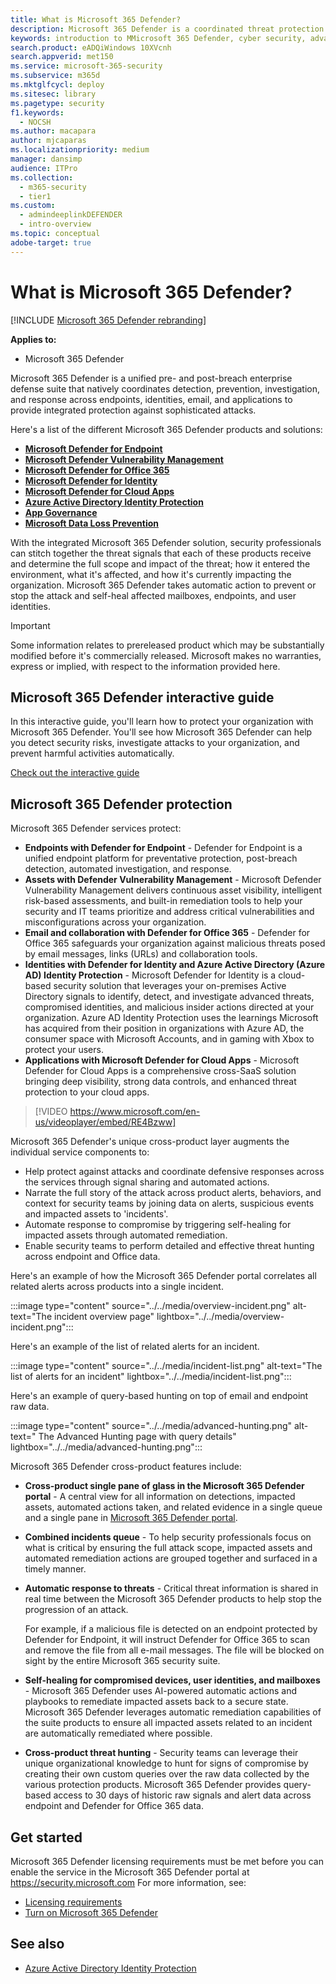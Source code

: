 ```yaml
---
title: What is Microsoft 365 Defender?
description: Microsoft 365 Defender is a coordinated threat protection solution designed to protect devices, identity, data and applications
keywords: introduction to MMicrosoft 365 Defender, cyber security, advanced persistent threat, enterprise security, devices, device, identity, users, data, applications, incidents, automated investigation and remediation, advanced hunting
search.product: eADQiWindows 10XVcnh
search.appverid: met150
ms.service: microsoft-365-security
ms.subservice: m365d
ms.mktglfcycl: deploy
ms.sitesec: library
ms.pagetype: security
f1.keywords:
  - NOCSH
ms.author: macapara
author: mjcaparas
ms.localizationpriority: medium
manager: dansimp
audience: ITPro
ms.collection:
  - m365-security
  - tier1
ms.custom: 
  - admindeeplinkDEFENDER
  - intro-overview
ms.topic: conceptual
adobe-target: true
---
```


# What is Microsoft 365 Defender?

[!INCLUDE [Microsoft 365 Defender rebranding](../includes/microsoft-defender.md)]


**Applies to:**
- Microsoft 365 Defender

Microsoft 365 Defender is a unified pre- and post-breach enterprise defense suite that natively coordinates detection, prevention, investigation, and response across endpoints, identities, email, and applications to provide integrated protection against sophisticated attacks.

Here's a list of the different Microsoft 365 Defender products and solutions:

- <a href="/microsoft-365/security/defender-endpoint/microsoft-defender-endpoint"><b>Microsoft Defender for Endpoint</b></a>
- <a href="/microsoft-365/security/defender-vulnerability-management/defender-vulnerability-management"><b>Microsoft Defender Vulnerability Management</b></a>
- <a href="/microsoft-365/security/office-365-security/overview"><b>Microsoft Defender for Office 365</b></a>
- <a href="/defender-for-identity/"><b>Microsoft Defender for Identity</b></a>
- <a href="/cloud-app-security/"><b>Microsoft Defender for Cloud Apps</b></a>
- <a href="/azure/active-directory/identity-protection/overview-identity-protection"><b>Azure Active Directory Identity Protection</b></a>
- <a href="/defender-cloud-apps/app-governance-manage-app-governance"><b>App Governance</b></a>
- <a href="/microsoft-365/compliance/dlp-learn-about-dlp"><b>Microsoft Data Loss Prevention</b></a> 

With the integrated Microsoft 365 Defender solution, security professionals can stitch together the threat signals that each of these products receive and determine the full scope and impact of the threat; how it entered the environment, what it's affected, and how it's currently impacting the organization. Microsoft 365 Defender takes automatic action to prevent or stop the attack and self-heal affected mailboxes, endpoints, and user identities.

> [!IMPORTANT]
> Some information relates to prereleased product which may be substantially modified before it's commercially released. Microsoft makes no warranties, express or implied, with respect to the information provided here.

## Microsoft 365 Defender interactive guide

In this interactive guide, you'll learn how to protect your organization with Microsoft 365 Defender. You'll see how Microsoft 365 Defender can help you detect security risks, investigate attacks to your organization, and prevent harmful activities automatically.

[Check out the interactive guide](https://aka.ms/M365Defender-InteractiveGuide)

## Microsoft 365 Defender protection

Microsoft 365 Defender services protect:

- **Endpoints with Defender for Endpoint** - Defender for Endpoint is a unified endpoint platform for preventative protection, post-breach detection, automated investigation, and response.
- **Assets with Defender Vulnerability Management** - Microsoft Defender Vulnerability Management delivers continuous asset visibility, intelligent risk-based assessments, and built-in remediation tools to help your security and IT teams prioritize and address critical vulnerabilities and misconfigurations across your organization.
- **Email and collaboration with Defender for Office 365** - Defender for Office 365 safeguards your organization against malicious threats posed by email messages, links (URLs) and collaboration tools.
- **Identities with  Defender for Identity and Azure Active Directory (Azure AD) Identity Protection** - Microsoft Defender for Identity is a cloud-based security solution that leverages your on-premises Active Directory signals to identify, detect, and investigate advanced threats, compromised identities, and malicious insider actions directed at your organization. Azure AD Identity Protection uses the learnings Microsoft has acquired from their position in organizations with Azure AD, the consumer space with Microsoft Accounts, and in gaming with Xbox to protect your users.
- **Applications with Microsoft Defender for Cloud Apps** - Microsoft Defender for Cloud Apps is a comprehensive cross-SaaS solution bringing deep visibility, strong data controls, and enhanced threat protection to your cloud apps.

>[!VIDEO https://www.microsoft.com/en-us/videoplayer/embed/RE4Bzww]

Microsoft 365 Defender's unique cross-product layer augments the individual service components to:

- Help protect against attacks and coordinate defensive responses across the services through signal sharing and automated actions.
- Narrate the full story of the attack across product alerts, behaviors, and context for security teams by joining data on alerts, suspicious events and impacted assets to 'incidents'.
- Automate response to compromise by triggering self-healing for impacted assets through automated remediation.
- Enable security teams to perform detailed and effective threat hunting across endpoint and Office data.

Here's an example of how the Microsoft 365 Defender portal correlates all related alerts across products into a single incident.

:::image type="content" source="../../media/overview-incident.png" alt-text="The incident overview page" lightbox="../../media/overview-incident.png":::

Here's an example of the list of related alerts for an incident.

:::image type="content" source="../../media/incident-list.png" alt-text="The list of alerts for an incident" lightbox="../../media/incident-list.png":::

Here's an example of query-based hunting on top of email and endpoint raw data.

:::image type="content" source="../../media/advanced-hunting.png" alt-text=" The Advanced Hunting page with query details" lightbox="../../media/advanced-hunting.png":::

Microsoft 365 Defender cross-product features include:

- **Cross-product single pane of glass in the Microsoft 365 Defender portal** - A central view for all information on detections, impacted assets, automated actions taken, and related evidence in a single queue and a single pane in <a href="https://go.microsoft.com/fwlink/p/?linkid=2077139" target="_blank">Microsoft 365 Defender portal</a>. 
- **Combined incidents queue** - To help security professionals focus on what is critical by ensuring the full attack scope, impacted assets and automated remediation actions are grouped together and surfaced in a timely manner. 
- **Automatic response to threats** - Critical threat information is shared in real time between the Microsoft 365 Defender products to help stop the progression of an attack. 

   For example, if a malicious file is detected on an endpoint protected by Defender for Endpoint, it will instruct Defender for Office 365 to scan and remove the file from all e-mail messages. The file will be blocked on sight by the entire Microsoft 365 security suite.

- **Self-healing for compromised devices, user identities, and mailboxes** - Microsoft 365 Defender uses AI-powered automatic actions and playbooks to remediate impacted assets back to a secure state. Microsoft 365 Defender leverages automatic remediation capabilities of the suite products to ensure all impacted assets related to an incident are automatically remediated where possible.
- **Cross-product threat hunting** - Security teams can leverage their unique organizational knowledge to hunt for signs of compromise by creating their own custom queries over the raw data collected by the various protection products. Microsoft 365 Defender provides query-based access to 30 days of historic raw signals and alert data across endpoint and Defender for Office 365 data.

## Get started

Microsoft 365 Defender licensing requirements must be met before you can enable the service in the Microsoft 365 Defender portal at <a href="https://go.microsoft.com/fwlink/p/?linkid=2077139" target="_blank"><https://security.microsoft.com></a> For more information, see:

- [Licensing requirements](prerequisites.md#licensing-requirements)
- [Turn on Microsoft 365 Defender](m365d-enable.md)

## See also

- [Azure Active Directory Identity Protection](/azure/active-directory/identity-protection/overview-identity-protection)
